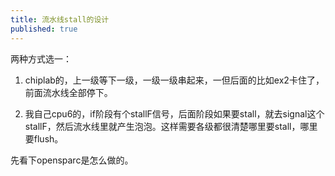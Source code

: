```yaml
---
title: 流水线stall的设计
published: true
---
```



两种方式选一：

1. chiplab的，上一级等下一级，一级一级串起来，一但后面的比如ex2卡住了，前面流水线全部停下。

2. 我自己cpu6的，if阶段有个stallF信号，后面阶段如果要stall，就去signal这个stallF，然后流水线里就产生泡泡。这样需要各级都很清楚哪里要stall，哪里要flush。


先看下opensparc是怎么做的。



